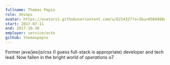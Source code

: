 ```yaml
---
fullname: Thomas Pepio
role: devops
avatar: https://avatars1.githubusercontent.com/u/6214327?v=3&u=850d498eb3c255c6ea3bdc630db7ea93628fcee6&s=400
start: 2017-07-11
end: 2017-10-30
employer: service/octo
github: thomaspepio
---
```


Former java/jee/js/css (I guess full-stack is appropriate) developer and tech lead.
Now fallen in the bright world of *operations* o7
